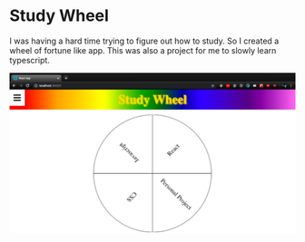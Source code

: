 # Study Wheel

I was having a hard time trying to figure out how to study.
So I created a wheel of fortune like app.
This was also a project for me to slowly learn typescript.

![Screenshot of project](https://github.com/july2m3/study-wheel/blob/master/src/screenshot.png)
